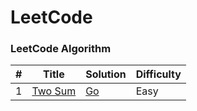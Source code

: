 LeetCode
========

### LeetCode Algorithm


| # | Title | Solution | Difficulty |
|---| ----- | -------- | ---------- |
| 1 | [Two Sum](https://leetcode-cn.com/problems/two-sum/description/) | [Go](./algorithms/golang/TwoSum.go) | Easy |

